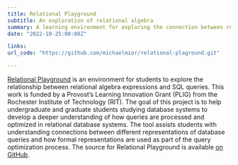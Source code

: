 ```yaml
---
title: Relational Playground
subtitle: An exploration of relational algebra
summary: A learning environment for exploring the connection between relational algebra and SQL.
date: "2022-10-25:00:00Z"

links:
url_code: "https://github.com/michaelmior/relational-plaground.git"

---
```


[Relational Playground](https://relationalplayground.com/) is an environment for students to explore the relationship between relational algebra expressions and SQL queries.
This work is funded by a Provost’s Learning Innovation Grant (PLIG) from the Rochester Institute of Technology (RIT).
The goal of this project is to help undergraduate and graduate students studying database systems to develop a deeper understanding of how queries are processed and optimized in relational database systems.
The tool assists students with understanding connections between different representations of database queries and how formal representations are used as part of the query optimization process.
The source for Relational Playground is available [on GitHub](https://github.com/michaelmior/relational-playground/).
